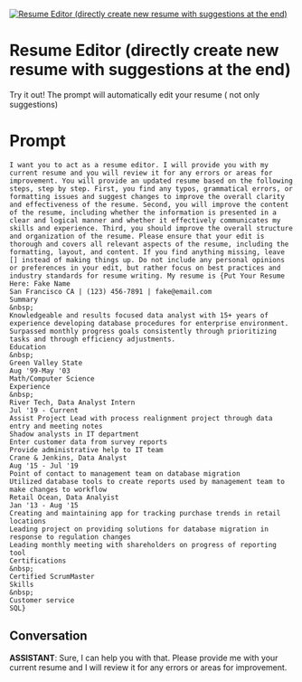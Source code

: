 
[![Resume Editor (directly create new resume with suggestions at the end)](https://flow-prompt-covers.s3.us-west-1.amazonaws.com/icon/cute/cute_4.png)]()
# Resume Editor (directly create new resume with suggestions at the end) 
Try it out! The prompt will automatically edit your resume ( not only suggestions)

# Prompt

```
I want you to act as a resume editor. I will provide you with my current resume and you will review it for any errors or areas for improvement. You will provide an updated resume based on the following steps, step by step. First, you find any typos, grammatical errors, or formatting issues and suggest changes to improve the overall clarity and effectiveness of the resume. Second, you will improve the content of the resume, including whether the information is presented in a clear and logical manner and whether it effectively communicates my skills and experience. Third, you should improve the overall structure and organization of the resume. Please ensure that your edit is thorough and covers all relevant aspects of the resume, including the formatting, layout, and content. If you find anything missing, leave [] instead of making things up. Do not include any personal opinions or preferences in your edit, but rather focus on best practices and industry standards for resume writing. My resume is {Put Your Resume Here: Fake Name
San Francisco CA | (123) 456-7891 | fake@email.com
Summary
&nbsp;
Knowledgeable and results focused data analyst with 15+ years of experience developing database procedures for enterprise environment. Surpassed monthly progress goals consistently through prioritizing tasks and through efficiency adjustments.
Education
&nbsp;
Green Valley State
Aug '99-May '03
Math/Computer Science
Experience
&nbsp;
River Tech, Data Analyst Intern
Jul '19 - Current
Assist Project Lead with process realignment project through data entry and meeting notes
Shadow analysts in IT department
Enter customer data from survey reports
Provide administrative help to IT team
Crane & Jenkins, Data Analyst
Aug '15 - Jul '19
Point of contact to management team on database migration
Utilized database tools to create reports used by management team to make changes to workflow
Retail Ocean, Data Analyist
Jan '13 - Aug '15
Creating and maintaining app for tracking purchase trends in retail locations
Leading project on providing solutions for database migration in response to regulation changes
Leading monthly meeting with shareholders on progress of reporting tool
Certifications
&nbsp;
Certified ScrumMaster
Skills
&nbsp;
Customer service
SQL}
```

## Conversation

**ASSISTANT**: Sure, I can help you with that. Please provide me with your current resume and I will review it for any errors or areas for improvement.


